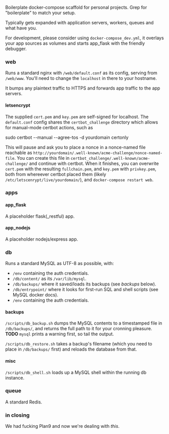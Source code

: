 Boilerplate docker-compose scaffold for personal projects. Grep for "boilerplate" to match your setup.

Typically gets expanded with application servers, workers, queues and what have you.

For development, please consider using `docker-compose_dev.yml`, it overlays your app sources as volumes and starts app_flask with the friendly debugger.

### web

Runs a standard nginx with `/web/default.conf` as its config, serving from `/web/www`. You'll need to change the `localhost` in there to your hostname.

It bumps any plaintext traffic to HTTPS and forwards app traffic to the app servers.

#### letsencrypt

The supplied `cert.pem` and `key.pem` are self-signed for localhost. The `default.conf` config shares the `certbot_challenge` directory which allows for manual-mode certbot actions, such as

 sudo certbot --manual --agree-tos -d yourdomain certonly

This will pause and ask you to place a nonce in a nonce-named file reachable as `http://yourdomain/.well-known/acme-challenge/nonce-named-file`. You can create this file in `certbot_challenge/.well-known/acme-challenge/` and continue with certbot. When it finishes, you can overwrite `cert.pem` with the resulting `fullchain.pem`, and `key.pem` with `privkey.pem`, both from whereever certbot placed them (likely `/etc/letscenrypt/live/yourdomain/`), and `docker-compose restart web`.

### apps

#### app_flask

A placeholder flask(_restful) app.

#### app_nodejs

A placeholder nodejs/express app.

### db

Runs a standard MySQL as UTF-8 as possible, with:
* `/env` containing the auth credentials.
* `/db/content/` as its `/var/lib/mysql`.
* `/db/backups/` where it saved/loads its backups (see *backups* below).
* `/db/entrypoint/` where it looks for first-run SQL and shell scripts (see MySQL docker docs).
* `/env` containing the auth credentials.

#### backups

`/scripts/db_backup.sh` dumps the MySQL contents to a timestamped file in `/db/backups/`, and returns the full path to it for your cronning pleasure. **TODO** `mysql` prints a warning first, so tail the output.

`/scripts/db_restore.sh` takes a backup's filename (which you need to place in `/db/backups/` first) and reloads the database from that.

#### misc

`/scripts/db_shell.sh` loads up a MySQL shell within the running db instance.

### queue

A standard Redis.

### in closing

We had fucking Plan9 and now we're dealing with _this_.
